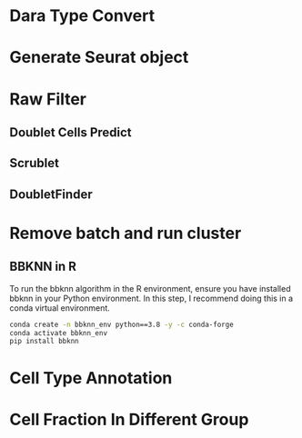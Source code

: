# Dara Type Convert


# Generate Seurat object

# Raw Filter

## Doublet Cells Predict

## Scrublet

## DoubletFinder

# Remove batch and run cluster

## BBKNN in R

To run the bbknn algorithm in the R environment, ensure you have installed bbknn in your Python environment. In this step, I recommend doing this in a conda virtual environment.

```bash
conda create -n bbknn_env python==3.8 -y -c conda-forge
conda activate bbknn_env
pip install bbknn
```


# Cell Type Annotation

# Cell Fraction In Different Group
